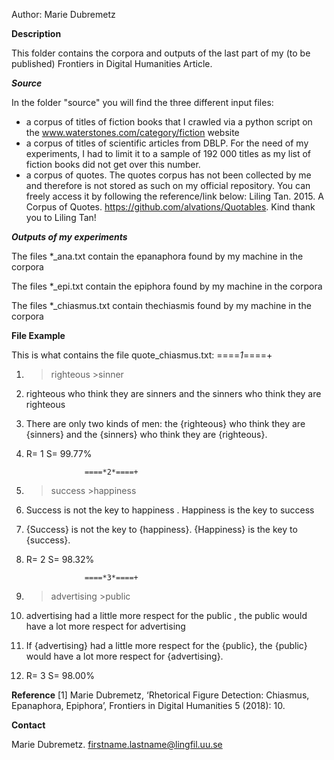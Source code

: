 Author: Marie Dubremetz

**Description**

This folder contains the corpora and outputs of the last part of my (to be published) Frontiers in Digital Humanities Article.

***Source***

In the folder "source" you will find the three different input files:
* a corpus of titles of fiction books that I crawled via a python script on the www.waterstones.com/category/fiction website
* a corpus of titles of scientific articles from DBLP. For the need of my experiments, I had to limit it to a sample of 192 000 titles as my list of fiction books did not get over this number.
* a corpus of quotes. The quotes corpus has not been collected by me and therefore is not stored as such on my official repository. You can freely access it by following the reference/link below:
Liling Tan. 2015. A Corpus of Quotes. https://github.com/alvations/Quotables. Kind thank you to Liling Tan!

***Outputs of my experiments***

The files *_ana.txt contain the epanaphora found by my machine in the corpora

The files *_epi.txt contain the epiphora found by my machine in the corpora

The files *_chiasmus.txt contain thechiasmis found by my machine in the corpora

**File Example**

This is what contains the file quote_chiasmus.txt:
			====*1*====+
					  
1. >righteous >sinner
2. righteous who think they are sinners and the sinners who think they are righteous
3. There are only two kinds of men: the {righteous} who think they are {sinners} and the {sinners} who think they are {righteous}.
4. R= 1 S= 99.77%



			
					====*2*====+
					  
1. >success >happiness
2. Success is not the key to happiness . Happiness is the key to success
3. {Success} is not the key to {happiness}. {Happiness} is the key to {success}.
4. R= 2 S= 98.32%



			
					====*3*====+
					  
1. >advertising >public
2. advertising had a little more respect for the public , the public would have a lot more respect for advertising
3. If {advertising} had a little more respect for the {public}, the {public} would have a lot more respect for {advertising}.
4. R= 3 S= 98.00%

**Reference**
[1] Marie Dubremetz, ‘Rhetorical Figure Detection: Chiasmus, Epanaphora, Epiphora’, Frontiers in Digital Humanities 5 (2018): 10.

**Contact**

Marie Dubremetz. firstname.lastname@lingfil.uu.se
